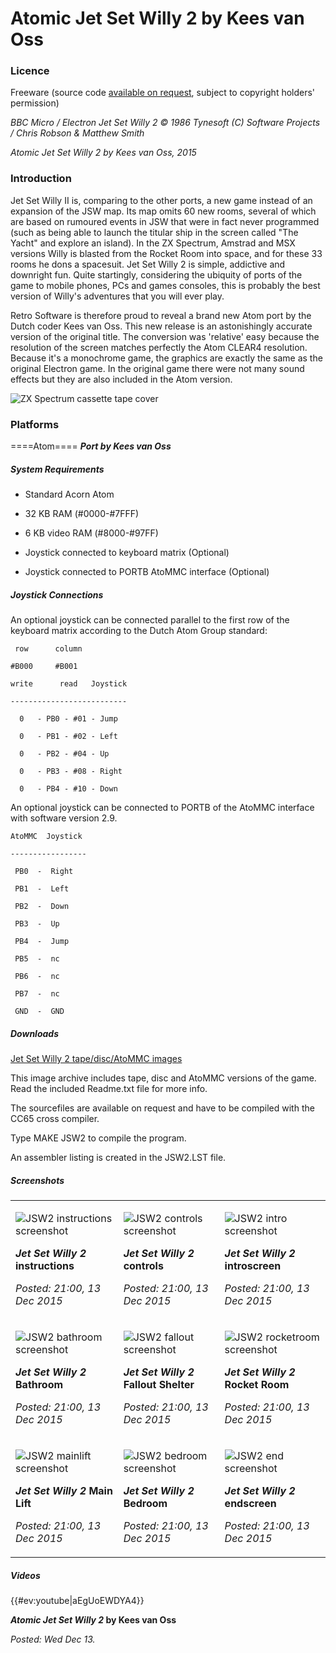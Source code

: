 # Atomic Jet Set Willy 2 by Kees van Oss

### Licence

Freeware (source code [available on request](mailto:contact@retrosoftware.co.uk), subject to copyright holders' permission)

*BBC Micro / Electron Jet Set Willy 2 © 1986 Tynesoft (C) Software Projects / Chris Robson & Matthew Smith*
*Atomic Jet Set Willy 2 by Kees van Oss, 2015*

### Introduction

Jet Set Willy II is, comparing to the other ports, a new game instead of an expansion of the JSW map. Its map omits 60 new rooms, several of which are based on rumoured events in JSW that were in fact never programmed (such as being able to launch the titular ship in the screen called "The Yacht" and explore an island). In the ZX Spectrum, Amstrad and MSX versions Willy is blasted from the Rocket Room into space, and for these 33 rooms he dons a spacesuit. Jet Set Willy 2 is simple, addictive and downright fun. Quite startingly, considering the ubiquity of ports of the game to mobile phones, PCs and games consoles, this is probably the best version of Willy's adventures that you will ever play.

Retro Software is therefore proud to reveal a brand new Atom port by the Dutch coder Kees van Oss. This new release is an astonishingly accurate version of the original title. The conversion was 'relative' easy because the resolution of the screen matches perfectly the Atom CLEAR4 resolution. Because it's a monochrome game, the graphics are exactly the same as the original Electron game. In the original game there were not many sound effects but they are also included in the Atom version.

![ZX Spectrum cassette tape cover](./images/JetSet2.jpg "ZX Spectrum cassette tape cover")

### Platforms

====Atom==== ***Port by Kees van Oss***

##### System Requirements

-   Standard Acorn Atom
-   32 KB RAM (\#0000-\#7FFF)
-   6 KB video RAM (\#8000-\#97FF)
-   Joystick connected to keyboard matrix (Optional)
-   Joystick connected to PORTB AtoMMC interface (Optional)

##### Joystick Connections

An optional joystick can be connected parallel to the first row of the keyboard matrix according to the Dutch Atom Group standard:

` row      column`
`#B000     #B001`
`write      read   Joystick`
`--------------------------`
`  0   - PB0 - #01 - Jump`
`  0   - PB1 - #02 - Left`
`  0   - PB2 - #04 - Up`
`  0   - PB3 - #08 - Right`
`  0   - PB4 - #10 - Down`

An optional joystick can be connected to PORTB of the AtoMMC interface with software version 2.9.

`AtoMMC  Joystick`
`-----------------`
` PB0  -  Right`
` PB1  -  Left`
` PB2  -  Down`
` PB3  -  Up`
` PB4  -  Jump`
` PB5  -  nc`
` PB6  -  nc`
` PB7  -  nc`
` GND  -  GND`

##### Downloads

[Jet Set Willy 2 tape/disc/AtoMMC images](./images/JSW2.zip "wikilink")

This image archive includes tape, disc and AtoMMC versions of the game. Read the included Readme.txt file for more info.

The sourcefiles are available on request and have to be compiled with the CC65 cross compiler.

Type MAKE JSW2 to compile the program.

An assembler listing is created in the JSW2.LST file.

##### Screenshots

<table>
<tbody>
<tr class="odd">
<td><p><img src="JSW2-instructions.png" title="fig:JSW2 instructions screenshot" alt="JSW2 instructions screenshot" /><br />
<strong><em>Jet Set Willy 2</em> instructions</strong><br />
<em>Posted: 21:00, 13 Dec 2015</em></p></td>
<td><p><img src="JSW2-controls.png" title="fig:JSW2 controls screenshot" alt="JSW2 controls screenshot" /><br />
<strong><em>Jet Set Willy 2</em> controls</strong><br />
<em>Posted: 21:00, 13 Dec 2015</em></p></td>
<td><p><img src="JSW2-intro.png" title="fig:JSW2 intro screenshot" alt="JSW2 intro screenshot" /><br />
<strong><em>Jet Set Willy 2</em> introscreen</strong><br />
<em>Posted: 21:00, 13 Dec 2015</em></p></td>
</tr>
<tr class="even">
<td><p><img src="JSW2-bathroom.png" title="fig:JSW2 bathroom screenshot" alt="JSW2 bathroom screenshot" /><br />
<strong><em>Jet Set Willy 2</em> Bathroom</strong><br />
<em>Posted: 21:00, 13 Dec 2015</em></p></td>
<td><p><img src="JSW2-fallout.png" title="fig:JSW2 fallout screenshot" alt="JSW2 fallout screenshot" /><br />
<strong><em>Jet Set Willy 2</em> Fallout Shelter</strong><br />
<em>Posted: 21:00, 13 Dec 2015</em></p></td>
<td><p><img src="JSW2-rocketroom.png" title="fig:JSW2 rocketroom screenshot" alt="JSW2 rocketroom screenshot" /><br />
<strong><em>Jet Set Willy 2</em> Rocket Room</strong><br />
<em>Posted: 21:00, 13 Dec 2015</em></p></td>
</tr>
<tr class="odd">
<td><p><img src="JSW2-mainlift.png" title="fig:JSW2 mainlift screenshot" alt="JSW2 mainlift screenshot" /><br />
<strong><em>Jet Set Willy 2</em> Main Lift</strong><br />
<em>Posted: 21:00, 13 Dec 2015</em></p></td>
<td><p><img src="JSW2-bedroom.png" title="fig:JSW2 bedroom screenshot" alt="JSW2 bedroom screenshot" /><br />
<strong><em>Jet Set Willy 2</em> Bedroom</strong><br />
<em>Posted: 21:00, 13 Dec 2015</em></p></td>
<td><p><img src="JSW2-end.png" title="fig:JSW2 end screenshot" alt="JSW2 end screenshot" /><br />
<strong><em>Jet Set Willy 2</em> endscreen</strong><br />
<em>Posted: 21:00, 13 Dec 2015</em></p></td>
</tr>
</tbody>
</table>

##### Videos

{{\#ev:youtube|aEgUoEWDYA4}}
***Atomic Jet Set Willy 2* by Kees van Oss**
*Posted: Wed Dec 13.*


